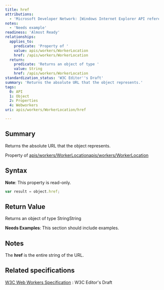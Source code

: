 ```yaml
---
title: href
attributions:
  - 'Microsoft Developer Network: [Windows Internet Explorer API reference Article](http://msdn.microsoft.com/en-us/library/ie/hh828809%28v=vs.85%29.aspx)'
notes:
  - 'Needs example'
readiness: 'Almost Ready'
relationships:
  applies_to:
    predicate: 'Property of '
    value: apis/workers/WorkerLocation
    href: /apis/workers/WorkerLocation
  return:
    predicate: 'Returns an object of type '
    value: String
    href: /apis/workers/WorkerLocation
standardization_status: 'W3C Editor''s Draft'
summary: 'Returns the absolute URL that the object represents.'
tags:
  0: API
  1: Object
  2: Properties
  4: Webworkers
uri: apis/workers/WorkerLocation/href

---
```

## <span>Summary</span>

Returns the absolute URL that the object represents.

Property of [apis/workers/WorkerLocation](/apis/workers/WorkerLocation)[apis/workers/WorkerLocation](/apis/workers/WorkerLocation)

## <span>Syntax</span>

**Note**: This property is read-only.

``` js
var result = object.href;
```

## <span>Return Value</span>

Returns an object of type StringString

**Needs Examples**: This section should include examples.

## <span>Notes</span>

The **href** is the entire string of the URL.

## <span>Related specifications</span>

[W3C Web Workers Specification](http://dev.w3.org/html5/workers)
:   W3C Editor's Draft
